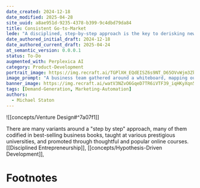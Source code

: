 ```yaml
---
date_created: 2024-12-18
date_modified: 2025-04-28
site_uuid: a8ae951d-9235-4378-b399-9c4dbd79da84
title: Consistent Go-to-Market
lede: "A disciplined, step-by-step approach is the key to derisking new product launches."
date_authored_initial_draft: 2024-12-18
date_authored_current_draft: 2025-04-24
at_semantic_version: 0.0.0.1
status: To-Do
augmented_with: Perplexica AI
category: Product-Development
portrait_image: https://img.recraft.ai/TGPlXH_EQdEISZ6s9NT_D65OVvWjm3ZkYpryorBLbNk/rs:fit:1024:1820:0/raw:1/plain/abs://external/images/459c7fb9-154c-4faf-86b5-decbdcb85850
image_prompt: "A business team gathered around a whiteboard, mapping out a go-to-market strategy with colorful sticky notes and flowcharts, while a product prototype sits on the table. The mood is strategic, energetic, and collaborative."
banner_image: https://img.recraft.ai/watV3NZvO6GqeD7TR6iVTF39_iqHKyXqn5YAJLny2-M/rs:fit:2048:1024:0/raw:1/plain/abs://external/images/641a38ef-70d6-4639-be05-3e27c4c650de
tags: [Demand-Generation, Marketing-Automation]
authors:
  - Michael Staton
---
```


![[concepts/Venture Design#^7a07f1]]

There are many variants around a "step by step" approach, many of them codified in best-selling business books, taught at various prestigious universities, and promoted through thoughtful and popular online courses. [[Disciplined Entrepreneurship]], [[concepts/Hypothesis-Driven Development]], 


# Footnotes
[^1]: From the [[concepts/Venture Design]] section of [[Alexander Cowan]]'s [website](https://www.alexandercowan.com/venture-design/). 